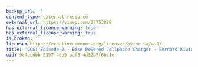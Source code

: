 ```yaml
---
backup_url: ''
content_type: external-resource
external_url: https://vimeo.com/37753889
has_external_licence_warning: true
has_external_license_warning: true
is_broken: ''
license: https://creativecommons.org/licenses/by-nc-sa/4.0/
title: 'GCS: Episode 2 - Bike-Powered Cellphone Charger - Bernard Kiwia'
uid: 9c4acdbb-5157-4ee9-aaf8-4d32b7f8bc1e
---
```

